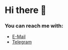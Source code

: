 # Hi there 👋

### You can reach me with:
- [E-Mail](mailto:bachnxuan@gmail.com)
- [Telegram](https://t.me/reverdd)

